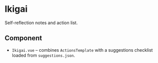 # Ikigai

Self-reflection notes and action list.

## Component

- `Ikigai.vue` – combines `ActionsTemplate` with a suggestions checklist loaded from `suggestions.json`.

